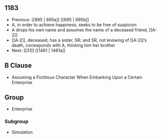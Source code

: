 ## 1183
- Previous: [[695 | 695a]] [[695 | 695b]] 
- A, in order to achieve happiness, seeks to be free of suspicion
- A drops his own name and assumes the name of a deceased friend, [[A-2]]
- [[A-2]], deceased, has a sister, SR; and SR, not knowing of [[A-2]]’s death, corresponds with A, thinking him her brother
- Next: [[31]] [[1461 | 1461a]] 

## B Clause
- Assuming a Fictitious Character When Embarking  Upon a Certain Enterprise

## Group
- Enterprise

### Subgroup
- Simulation


